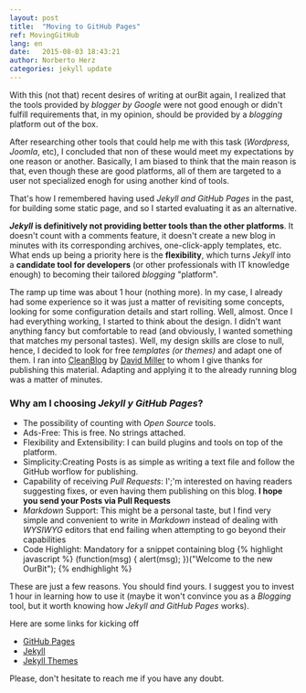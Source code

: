 ```yaml
---
layout: post
title:  "Moving to GitHub Pages"
ref: MovingGitHub
lang: en
date:   2015-08-03 18:43:21
author: Norberto Herz
categories: jekyll update
---
```


With this (not that) recent desires of writing at ourBit again, I realized that the tools provided by *blogger by Google* were not good enough or didn't fulfill requirements that, in my opinion, should be provided by a *blogging* platform out of the box<!--MORE-->.  

After researching other tools that could help me with this task (*Wordpress, Joomla*, etc), I concluded that non of these would meet my expectations by one reason or another. Basically, I am biased to think that the main reason is that, even though these are good platforms, all of them are targeted to a user not specialized enogh for using another kind of tools.  

That's how I remembered having used *Jekyll and GitHub Pages* in the past, for building some static page, and so I started evaluating it as an alternative.  

***Jekyll*** **is definitively not providing better tools than the other platforms**. It doesn't count with a comments feature, it doesn't create a new blog in minutes with its corresponding archives, one-click-apply templates, etc. What ends up being a priority here is the **flexibility**, which turns *Jekyll* into a **candidate tool for developers** (or other professionals with IT knowledge enough) to becoming their tailored *blogging* "platform".  

The ramp up time was about 1 hour (nothing more). In my case, I already had some experience so it was just a matter of revisiting some concepts, looking for some configuration details and start rolling. Well, almost. Once I had everything working, I started to think about the design. I didn't want anything fancy but comfortable to read (and obviously, I wanted something that matches my personal tastes). Well, my design skills are close to null, hence, I decided to look for free *templates (or themes)* and adapt one of them. I ran into [CleanBlog](https://github.com/IronSummitMedia/startbootstrap-clean-blog) by [David Miller](https://github.com/davidtmiller) to whom I give thanks for publishing this material. Adapting and applying it to the already running blog was a matter of minutes.  

### Why am I choosing *Jekyll y GitHub Pages*?

- The possibility of counting with *Open Source* tools.
- Ads-Free: This is free. No strings attached.
- Flexibility and Extensibility: I can build plugins and tools on top of the platform.
- Simplicity:Creating Posts is as simple as writing a text file and follow the GitHub worflow for publishing.
- Capability of receiving *Pull Requests*: I';'m interested on having readers suggesting fixes, or even having them publishing on this blog. **I hope you send your Posts via Pull Requests**
- *Markdown* Support: This might be a personal taste, but I find very simple and convenient to write in *Markdown* instead of dealing with *WYSIWYG* editors that end failing when attempting to go beyond their capabilities
- Code Highlight: Mandatory for a snippet containing blog
{% highlight javascript %}
(function(msg) {
  alert(msg);
})("Welcome to the new OurBit");
{% endhighlight %}

These are just a few reasons. You should find yours. I suggest you to invest 1 hour in learning how to use it (maybe it won't convince you as a *Blogging* tool, but it worth knowing how *Jekyll and GitHub Pages* works).  

Here are some links for kicking off

- [GitHub Pages](https://pages.github.com/)  
- [Jekyll](http://jekyllrb.com/)  
- [Jekyll Themes](http://jekyllthemes.org/)

Please, don't hesitate to reach me if you have any doubt.  
